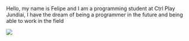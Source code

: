 Hello, my name is Felipe and I am a programming student at Ctrl Play Jundiai, I have the dream of being a programmer in the future and being able to work in the field

<img src="https://skillicons.dev/icons?i=js,html,css">
